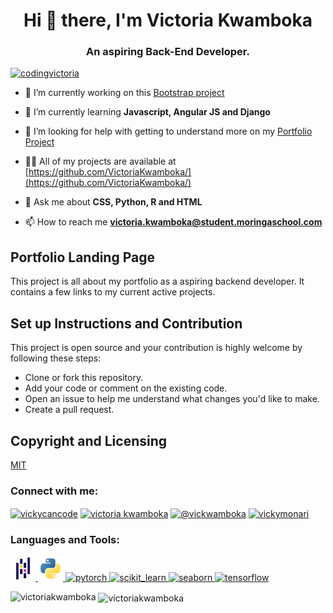 <h1 align="center">Hi 👋 there, I'm Victoria Kwamboka</h1>
<h3 align="center">An aspiring Back-End Developer.</h3>

<p align="left"> <a href="https://twitter.com/codingvictoria" target="blank"><img src="https://img.shields.io/twitter/follow/codingvictoria?logo=twitter&style=for-the-badge" alt="codingvictoria" /></a> </p>

- 🔭 I’m currently working on this [Bootstrap project](https://github.com/VictoriaKwamboka/bootstrap-practice)

- 🌱 I’m currently learning **Javascript, Angular JS and Django**

- 🤝 I’m looking for help with getting to understand more on my [Portfolio Project](https://github.com/VictoriaKwamboka/portfolio-landing-page)

- 👨‍💻 All of my projects are available at [https://github.com/VictoriaKwamboka/](https://github.com/VictoriaKwamboka/)

- 💬 Ask me about **CSS, Python, R and HTML**

- 📫 How to reach me **victoria.kwamboka@student.moringaschool.com**

## Portfolio Landing Page
This project is all about my portfolio as a aspiring backend developer. It contains a few links to my current active projects.


## Set up Instructions and Contribution
This project is open source and your contribution is highly welcome by following these steps:

<ul>
  <li> Clone or fork this repository.
  <li> Add your code or comment on the existing code.
  <li> Open an issue to help me understand what changes you'd like to make.
  <li> Create a pull request.
 </ul>

## Copyright and Licensing
[MIT](https://choosealicense.com/licenses/mit/)


<h3 align="left">Connect with me:</h3>
<p align="left">
<a href="https://twitter.com/codingvictoria" target="blank"><img align="center" src="https://raw.githubusercontent.com/rahuldkjain/github-profile-readme-generator/master/src/images/icons/Social/twitter.svg" alt="vickycancode" height="30" width="40" /></a>
<a href="https://kaggle.com/victoria kwamboka" target="blank"><img align="center" src="https://raw.githubusercontent.com/rahuldkjain/github-profile-readme-generator/master/src/images/icons/Social/kaggle.svg" alt="victoria kwamboka" height="30" width="40" /></a>
<a href="https://medium.com/@vickwamboka" target="blank"><img align="center" src="https://raw.githubusercontent.com/rahuldkjain/github-profile-readme-generator/master/src/images/icons/Social/medium.svg" alt="@vickwamboka" height="30" width="40" /></a>
<a href="https://www.hackerrank.com/vickymonari" target="blank"><img align="center" src="https://raw.githubusercontent.com/rahuldkjain/github-profile-readme-generator/master/src/images/icons/Social/hackerrank.svg" alt="vickymonari" height="30" width="40" /></a>
</p>

<h3 align="left">Languages and Tools:</h3>
<p align="left"> <a href="https://pandas.pydata.org/" target="_blank" rel="noreferrer"> <img src="https://raw.githubusercontent.com/devicons/devicon/2ae2a900d2f041da66e950e4d48052658d850630/icons/pandas/pandas-original.svg" alt="pandas" width="40" height="40"/> </a> <a href="https://www.python.org" target="_blank" rel="noreferrer"> <img src="https://raw.githubusercontent.com/devicons/devicon/master/icons/python/python-original.svg" alt="python" width="40" height="40"/> </a> <a href="https://pytorch.org/" target="_blank" rel="noreferrer"> <img src="https://www.vectorlogo.zone/logos/pytorch/pytorch-icon.svg" alt="pytorch" width="40" height="40"/> </a> <a href="https://scikit-learn.org/" target="_blank" rel="noreferrer"> <img src="https://upload.wikimedia.org/wikipedia/commons/0/05/Scikit_learn_logo_small.svg" alt="scikit_learn" width="40" height="40"/> </a> <a href="https://seaborn.pydata.org/" target="_blank" rel="noreferrer"> <img src="https://seaborn.pydata.org/_images/logo-mark-lightbg.svg" alt="seaborn" width="40" height="40"/> </a> <a href="https://www.tensorflow.org" target="_blank" rel="noreferrer"> <img src="https://www.vectorlogo.zone/logos/tensorflow/tensorflow-icon.svg" alt="tensorflow" width="40" height="40"/> </a> </p>

<p><img align="left" src="https://github-readme-stats.vercel.app/api/top-langs?username=victoriakwamboka&show_icons=true&locale=en&layout=compact" alt="victoriakwamboka" /></p>

<p>&nbsp;<img align="center" src="https://github-readme-stats.vercel.app/api?username=victoriakwamboka&show_icons=true&locale=en" alt="victoriakwamboka" /></p>
